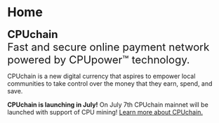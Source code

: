 # Home

<div class="slogan" style="font-size: 18pt;" >
<b>CPUchain</b><br/>
Fast and secure online payment network powered by CPUpower™ technology.<br/>
</div>

CPUchain is a new digital currency that aspires to empower local communities to take control over the money that they earn, spend, and save.

**CPUchain is launching in July!** On July 7th CPUchain mainnet will be launched with support of CPU mining!
[Learn more about CPUchain.](/cpuchain)
